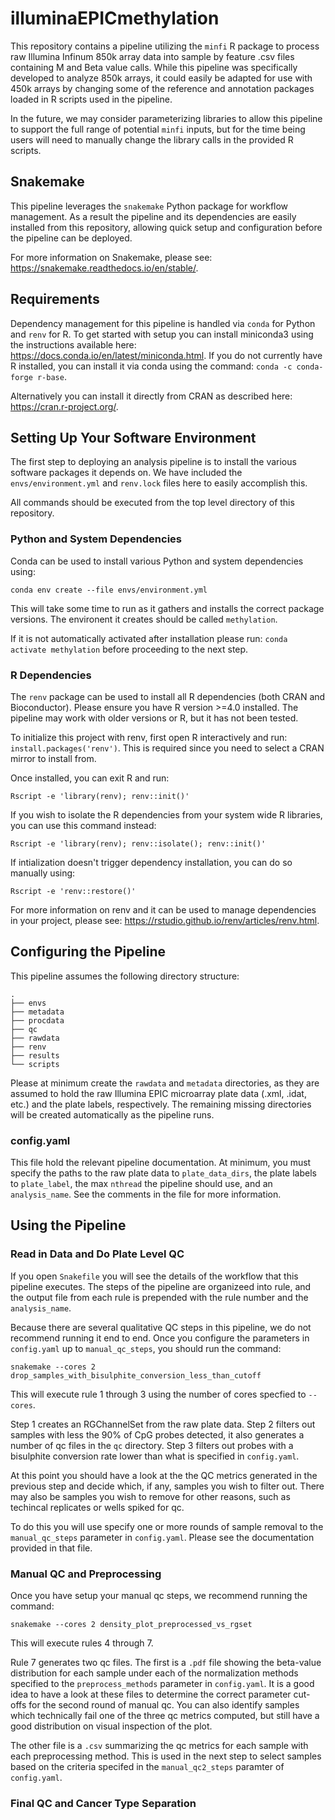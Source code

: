 # illuminaEPICmethylation

This repository contains a pipeline utilizing the `minfi` R package to 
process raw Illumina Infinum 850k array data into sample by feature .csv 
files containing M and Beta value calls. While this pipeline was 
specifically developed to analyze 850k arrays, it could easily be adapted 
for use with 450k arrays by changing some of the reference and annotation
packages loaded in R scripts used in the pipeline.

In the future, we may consider parameterizing libraries to allow this
pipeline to support the full range of potential `minfi` inputs, but for
the time being users will need to manually change the library calls in
the provided R scripts.

## Snakemake

This pipeline leverages the `snakemake` Python package for workflow management. As a result the pipeline and its dependencies are easily
installed from this repository, allowing quick setup and configuration
before the pipeline can be deployed.

For more information on Snakemake, please see: https://snakemake.readthedocs.io/en/stable/.

## Requirements

Dependency management for this pipeline is handled via `conda` for Python 
and `renv` for R. To get started with setup you can install
miniconda3 using the instructions available here: https://docs.conda.io/en/latest/miniconda.html. If you do not currently have R installed, you can install it via conda using the command: `conda -c conda-forge r-base`. 

Alternatively you can install it directly from CRAN
as described here: https://cran.r-project.org/.

## Setting Up Your Software Environment

The first step to deploying an analysis pipeline is to install the various
software packages it depends on. We have included the `envs/environment.yml` and `renv.lock` files here to easily accomplish this.

All commands should be executed from the top level directory of this
repository.

### Python and System Dependencies

Conda can be used to install various Python and system dependencies
using:

`conda env create --file envs/environment.yml`

This will take some time to run as it gathers and installs the correct
package versions. The environent it creates should be called `methylation`.

If it is not automatically activated after installation please run: 
`conda activate methylation` before proceeding to the next step.

### R Dependencies

The `renv` package can be used to install all R dependencies (both CRAN and
Bioconductor). Please ensure you have R version >=4.0 installed. The 
pipeline may work with older versions or R, but it has not been tested.

To initialize this project with renv, first open R interactively and run:
`install.packages('renv')`. This is required since you need to select a
CRAN mirror to install from.

Once installed, you can exit R and run:

`Rscript -e 'library(renv); renv::init()'`

If you wish to isolate the R dependencies from your system wide R libraries, you can use this command instead:

`Rscript -e 'library(renv); renv::isolate(); renv::init()'`

If intialization doesn't trigger dependency installation, you can do so manually using:

`Rscript -e 'renv::restore()'`

For more information on renv and it can be used to manage dependencies in
your project, please see: https://rstudio.github.io/renv/articles/renv.html.

## Configuring the Pipeline

This pipeline assumes the following directory structure:

```
.
├── envs
├── metadata
├── procdata
├── qc
├── rawdata
├── renv
├── results
└── scripts
```

Please at minimum create the `rawdata` and `metadata` directories, as they
are assumed to hold the raw Illumina EPIC microarray plate data (.xml, .idat, etc.) and the plate labels, respectively. The remaining missing directories will be
created automatically as the pipeline runs.

### config.yaml

This file hold the relevant pipeline documentation. At minimum, you
must specify the paths to the raw plate data to `plate_data_dirs`,
the plate labels to `plate_label`, the max `nthread` the pipeline should
use, and an `analysis_name`. See the comments in the file for more information.

## Using the Pipeline

### Read in Data and Do Plate Level QC

If you open `Snakefile` you will see the details of the workflow that this pipeline
executes. The steps of the pipeline are organizeed into rule, and the output file
from each rule is prepended with the rule number and the `analysis_name`.

Because there are several qualitative QC steps in this pipeline, we do not recommend
running it end to end. Once you configure the parameters in `config.yaml` up to
`manual_qc_steps`, you should run the command:

`snakemake --cores 2 drop_samples_with_bisulphite_conversion_less_than_cutoff`

This will execute rule 1 through 3 using the number of cores specfied to `--cores`. 

Step 1 creates an RGChannelSet from the raw plate data. Step 2 filters out samples
with less the 90% of CpG probes detected, it also generates a number of qc files
in the `qc` directory. Step 3 filters out probes with a bisulphite conversion rate
lower than what is specified in `config.yaml`.

At this point you should have a look at the the QC metrics generated in the previous step
and decide which, if any, samples you wish to filter out. There may also be samples you
wish to remove for other reasons, such as techincal replicates or wells spiked for qc.

To do this you will use specify one or more rounds of sample removal to the `manual_qc_steps`
parameter in `config.yaml`. Please see the documentation provided in that file.

### Manual QC and Preprocessing

Once you have setup your manual qc steps, we recommend running the command:

`snakemake --cores 2 density_plot_preprocessed_vs_rgset`

This will execute rules 4 through 7. 

Rule 7 generates two qc files. 
The first is a `.pdf` file showing the beta-value distribution for each sample under each of the normalization methods specified to the `preprocess_methods` parameter in `config.yaml`. It is a good idea to have a look at these files to determine the correct parameter cut-offs for the second round of manual qc. You can also identify samples which technically fail one of the three qc metrics computed, but still have a good distribution on visual inspection of the plot.

The other file is a `.csv` summarizing the qc metrics for each sample with each preprocessing method. This is used in the next step to select samples based on the criteria
specifed in the `manual_qc2_steps` paramter of `config.yaml`.

### Final QC and Cancer Type Separation




